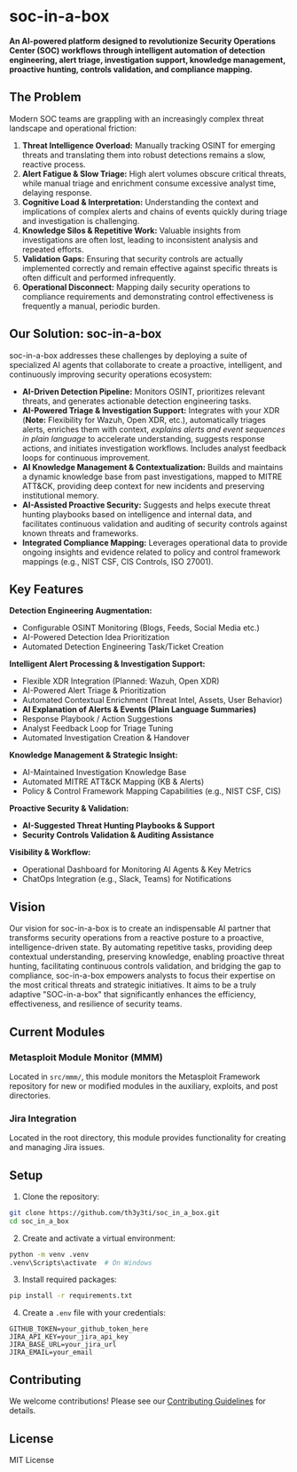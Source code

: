 # soc-in-a-box

**An AI-powered platform designed to revolutionize Security Operations Center (SOC) workflows through intelligent automation of detection engineering, alert triage, investigation support, knowledge management, proactive hunting, controls validation, and compliance mapping.**

## The Problem

Modern SOC teams are grappling with an increasingly complex threat landscape and operational friction:
1.  **Threat Intelligence Overload:** Manually tracking OSINT for emerging threats and translating them into robust detections remains a slow, reactive process.
2.  **Alert Fatigue & Slow Triage:** High alert volumes obscure critical threats, while manual triage and enrichment consume excessive analyst time, delaying response.
3.  **Cognitive Load & Interpretation:** Understanding the context and implications of complex alerts and chains of events quickly during triage and investigation is challenging.
4.  **Knowledge Silos & Repetitive Work:** Valuable insights from investigations are often lost, leading to inconsistent analysis and repeated efforts.
5.  **Validation Gaps:** Ensuring that security controls are actually implemented correctly and remain effective against specific threats is often difficult and performed infrequently.
6.  **Operational Disconnect:** Mapping daily security operations to compliance requirements and demonstrating control effectiveness is frequently a manual, periodic burden.

## Our Solution: soc-in-a-box

soc-in-a-box addresses these challenges by deploying a suite of specialized AI agents that collaborate to create a proactive, intelligent, and continuously improving security operations ecosystem:

* **AI-Driven Detection Pipeline:** Monitors OSINT, prioritizes relevant threats, and generates actionable detection engineering tasks.
* **AI-Powered Triage & Investigation Support:** Integrates with your XDR (**Note:** Flexibility for Wazuh, Open XDR, etc.), automatically triages alerts, enriches them with context, *explains alerts and event sequences in plain language* to accelerate understanding, suggests response actions, and initiates investigation workflows. Includes analyst feedback loops for continuous improvement.
* **AI Knowledge Management & Contextualization:** Builds and maintains a dynamic knowledge base from past investigations, mapped to MITRE ATT&CK, providing deep context for new incidents and preserving institutional memory.
* **AI-Assisted Proactive Security:** Suggests and helps execute threat hunting playbooks based on intelligence and internal data, and facilitates continuous validation and auditing of security controls against known threats and frameworks.
* **Integrated Compliance Mapping:** Leverages operational data to provide ongoing insights and evidence related to policy and control framework mappings (e.g., NIST CSF, CIS Controls, ISO 27001).

## Key Features

**Detection Engineering Augmentation:**
* Configurable OSINT Monitoring (Blogs, Feeds, Social Media etc.)
* AI-Powered Detection Idea Prioritization
* Automated Detection Engineering Task/Ticket Creation

**Intelligent Alert Processing & Investigation Support:**
* Flexible XDR Integration (Planned: Wazuh, Open XDR)
* AI-Powered Alert Triage & Prioritization
* Automated Contextual Enrichment (Threat Intel, Assets, User Behavior)
* **AI Explanation of Alerts & Events (Plain Language Summaries)**
* Response Playbook / Action Suggestions
* Analyst Feedback Loop for Triage Tuning
* Automated Investigation Creation & Handover

**Knowledge Management & Strategic Insight:**
* AI-Maintained Investigation Knowledge Base
* Automated MITRE ATT&CK Mapping (KB & Alerts)
* Policy & Control Framework Mapping Capabilities (e.g., NIST CSF, CIS)

**Proactive Security & Validation:**
* **AI-Suggested Threat Hunting Playbooks & Support**
* **Security Controls Validation & Auditing Assistance**

**Visibility & Workflow:**
* Operational Dashboard for Monitoring AI Agents & Key Metrics
* ChatOps Integration (e.g., Slack, Teams) for Notifications

## Vision

Our vision for soc-in-a-box is to create an indispensable AI partner that transforms security operations from a reactive posture to a proactive, intelligence-driven state. By automating repetitive tasks, providing deep contextual understanding, preserving knowledge, enabling proactive threat hunting, facilitating continuous controls validation, and bridging the gap to compliance, soc-in-a-box empowers analysts to focus their expertise on the most critical threats and strategic initiatives. It aims to be a truly adaptive "SOC-in-a-box" that significantly enhances the efficiency, effectiveness, and resilience of security teams.

## Current Modules

### Metasploit Module Monitor (MMM)
Located in `src/mmm/`, this module monitors the Metasploit Framework repository for new or modified modules in the auxiliary, exploits, and post directories.

### Jira Integration
Located in the root directory, this module provides functionality for creating and managing Jira issues.

## Setup

1. Clone the repository:
```bash
git clone https://github.com/th3y3ti/soc_in_a_box.git
cd soc_in_a_box
```

2. Create and activate a virtual environment:
```bash
python -m venv .venv
.venv\Scripts\activate  # On Windows
```

3. Install required packages:
```bash
pip install -r requirements.txt
```

4. Create a `.env` file with your credentials:
```
GITHUB_TOKEN=your_github_token_here
JIRA_API_KEY=your_jira_api_key
JIRA_BASE_URL=your_jira_url
JIRA_EMAIL=your_email
```

## Contributing

We welcome contributions! Please see our [Contributing Guidelines](CONTRIBUTING.md) for details.

## License

MIT License
